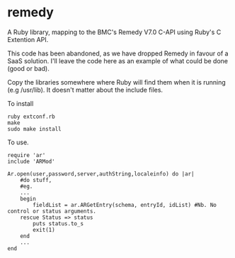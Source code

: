 remedy
======

A Ruby library, mapping to the BMC's Remedy V7.0 C-API using Ruby's C Extention API.

This code has been abandoned, as we have dropped Remedy in favour of a SaaS solution.
I'll leave the code here as an example of what could be done (good or bad).

Copy the libraries somewhere where Ruby will find them when it is running (e.g /usr/lib).
It doesn't matter about the include files.

To install

	ruby extconf.rb
	make
	sudo make install


To use.

	require 'ar'
	include 'ARMod'
	
	Ar.open(user,password,server,authString,localeinfo) do |ar|
		#do stuff, 
		#eg. 
		...
		begin
			fieldList = ar.ARGetEntry(schema, entryId, idList) #Nb. No control or status arguments.
		rescue Status => status
			puts status.to_s
			exit(1)
		end
		...
	end
		





